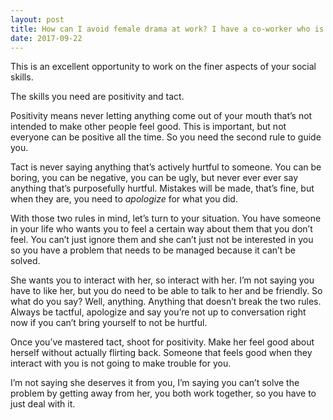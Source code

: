 ```yaml
---
layout: post
title: How can I avoid female drama at work? I have a co-worker who is subtly flirtatious and if I&#39;m not receptive she takes it out through work, creates drama, or stabs me in the back. What do I do?
date: 2017-09-22
---
```


<p>This is an excellent opportunity to work on the finer aspects of your social skills.</p><p>The skills you need are positivity and tact.</p><p>Positivity means never letting anything come out of your mouth that’s not intended to make other people feel good. This is important, but not everyone can be positive all the time. So you need the second rule to guide you.</p><p>Tact is never saying anything that’s actively hurtful to someone. You can be boring, you can be negative, you can be ugly, but never ever ever say anything that’s purposefully hurtful. Mistakes will be made, that’s fine, but when they are, you need to <i>apologize</i> for what you did.</p><p>With those two rules in mind, let’s turn to your situation. You have someone in your life who wants you to feel a certain way about them that you don’t feel. You can’t just ignore them and she can’t just not be interested in you so you have a problem that needs to be managed because it can’t be solved.</p><p>She wants you to interact with her, so interact with her. I’m not saying you have to like her, but you do need to be able to talk to her and be friendly. So what do you say? Well, anything. Anything that doesn’t break the two rules. Always be tactful, apologize and say you’re not up to conversation right now if you can’t bring yourself to not be hurtful.</p><p>Once you’ve mastered tact, shoot for positivity. Make her feel good about herself without actually flirting back. Someone that feels good when they interact with you is not going to make trouble for you.</p><p>I’m not saying she deserves it from you, I’m saying you can’t solve the problem by getting away from her, you both work together, so you have to just deal with it.</p>
